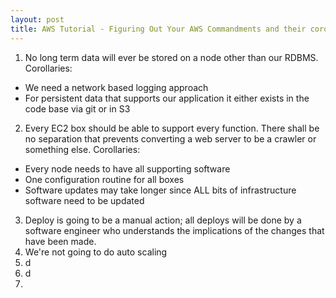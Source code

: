 ```yaml
---
layout: post
title: AWS Tutorial - Figuring Out Your AWS Commandments and their corollaries
---
```


1.  No long term data will ever be stored on a node other than our RDBMS.  Corollaries:
  * We need a network based logging approach
  * For persistent data that supports our application it either exists in the code base via git or in S3
2.  Every EC2 box should be able to support every function.  There shall be no separation that prevents converting a web server to be a crawler or something else.  Corollaries:
  * Every node needs to have all supporting software
  * One configuration routine for all boxes
  * Software updates may take longer since ALL bits of infrastructure software need to be updated
3. Deploy is going to be a manual action; all deploys will be done by a software engineer who understands the implications of the changes that have been made.
4. We're not going to do auto scaling
5. d
6. d
7.